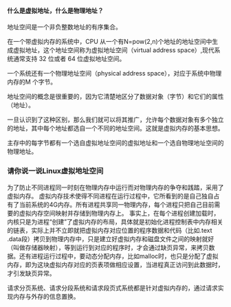 #### 什么是虚拟地址，什么是物理地址？

地址空间是一个非负整数地址的有序集合。

在一个带虚拟内存的系统中，CPU 从一个有N=pow(2,n)个地址的地址空间中生成虚拟地址，这个地址空间称为虚拟地址空间（virtual address space）,现代系统通常支持 32 位或者 64 位虚拟地址空间。

一个系统还有一个物理地址空间（physical address space），对应于系统中物理内存的M 个字节。

地址空间的概念是很重要的，因为它清楚地区分了数据对象（字节）和它们的属性（地址）。

一旦认识到了这种区别，那么我们就可以将其推广，允许每个数据对象有多个独立的地址，其中每个地址都选自一个不同的地址空间。这就是虚拟内存的基本思想。

主存中的每字节都有一个选自虚拟地址空间的虚拟地址和一个选自物理地址空间的物理地址。



### 请你说一说Linux虚拟地址空间

为了防止不同进程同一时刻在物理内存中运行而对物理内存的争夺和践踏，采用了虚拟内存。
虚拟内存技术使得不同进程在运行过程中，它所看到的是自己独自占有了当前系统的4G内存。所有进程共享同一物理内存，每个进程只把自己目前需要的虚拟内存空间映射并存储到物理内存上。 事实上，在每个进程创建加载时，内核只是为进程“创建”了虚拟内存的布局，具体就是初始化进程控制表中内存相关的链表，实际上并不立即就把虚拟内存对应位置的程序数据和代码（比如.text .data段）拷贝到物理内存中，只是建立好虚拟内存和磁盘文件之间的映射就好（叫做存储器映射），等到运行到对应的程序时，才会通过缺页异常，来拷贝数据。还有进程运行过程中，要动态分配内存，比如malloc时，也只是分配了虚拟内存，即为这块虚拟内存对应的页表项做相应设置，当进程真正访问到此数据时，才引发缺页异常。

请求分页系统、请求分段系统和请求段页式系统都是针对虚拟内存的，通过请求实现内存与外存的信息置换。